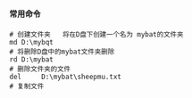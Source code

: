 #### 常用命令

```shell
# 创建文件夹   将在D盘下创建一个名为 mybat的文件夹
md D:\mybqt  
# 将删除D盘中的mybat文件夹删除 
rd D:\mybat
# 删除文件夹的文件
del     D:\mybat\sheepmu.txt
# 复制文件


```

